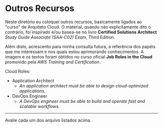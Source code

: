 # Outros Recursos

Neste diretório eu coloquei outros recursos, basicamente ligados ao "curso" de Arquiteto Cloud. O material, quando não explicitamente dito o contrário, foi inspirado e/ou basea-se no livro **Certified Solutions Architect** _Study Guide
Associate (SAA-C02) Exam_, Third Edition.

Além disto, acrescento para minha consulta futura, a referência dos papéis que me interessam e nos quais estou aprimorando conhecimentos. A imagem e os textos foram obtidos no curso oficial **Job Roles in the Cloud** promovido pela _AWS Training and Certification_.

Cloud Roles:
- Application Architect
  - _An application architect must be able to design cloud-optimized applications._
- DevOps Engineer
  - _A DevOps engineer must be able to build and operate fast and scalable workflows._

**********

Avalie cada um dos arquivo listados acima.